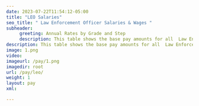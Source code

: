 ```yaml
---
date: 2023-07-22T11:54:12-05:00
title: "LEO Salaries"
seo_title: " Law Enforcement Officer Salaries & Wages "
subheader:
     greeting: Annual Rates by Grade and Step
     description: This table shows the base pay amounts for all  Law Enforcement Officer  employees based on the 2023 LEO Pay Scale, as published by the Office of Personnel Management.
description: This table shows the base pay amounts for all  Law Enforcement Officer  employees based on the 2023 LEO Pay Scale, as published by the Office of Personnel Management.
image: 1.png
video: 
imageurl: /pay/1.png
imagedir: root
url: /pay/leo/
weight: 1
layout: pay
xml: 

---
```

